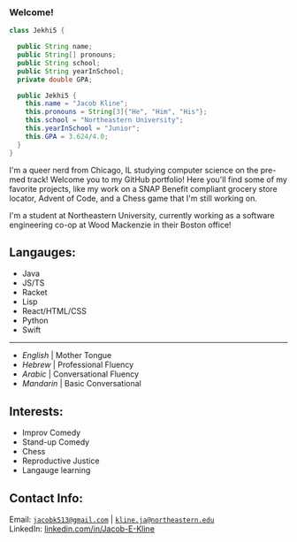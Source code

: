 ### Welcome!

```Java
class Jekhi5 {

  public String name;
  public String[] pronouns;
  public String school;
  public String yearInSchool;
  private double GPA;

  public Jekhi5 {
    this.name = "Jacob Kline";
    this.pronouns = String[3]{"He", "Him", "His"};
    this.school = "Northeastern University";
    this.yearInSchool = "Junior";
    this.GPA = 3.624/4.0;
  }
}
```

I'm a queer nerd from Chicago, IL studying computer science on the pre-med track! Welcome you to my GitHub portfolio! Here you'll find some of my favorite projects, like my work on a SNAP Benefit compliant grocery store locator, Advent of Code, and a Chess game that I'm still working on.

I'm a student at Northeastern University, currently working as a software engineering co-op at Wood Mackenzie in their Boston office!

## Langauges:
- Java
- JS/TS
- Racket
- Lisp
- React/HTML/CSS
- Python
- Swift
-----------------------------
- *English* | Mother Tongue
- *Hebrew* | Professional Fluency
- *Arabic* | Conversational Fluency
- *Mandarin* | Basic Conversational

## Interests:

- Improv Comedy
- Stand-up Comedy
- Chess
- Reproductive Justice
- Langauge learning

## Contact Info:

Email: [`jacobk513@gmail.com`](mailto:jacobk513@gmail.com) | [`kline.ja@northeastern.edu`](mailto:kline.ja@northeastern.edu) \
LinkedIn: [linkedin.com/in/Jacob-E-Kline](https://www.linkedin.com/in/jacob-e-kline)
